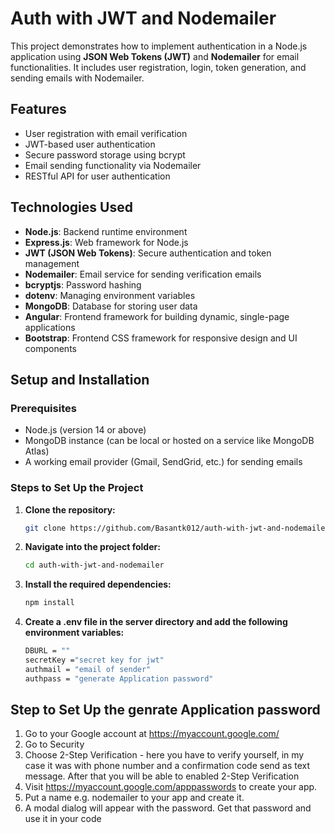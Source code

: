 # Auth with JWT and Nodemailer

This project demonstrates how to implement authentication in a Node.js application using **JSON Web Tokens (JWT)** and **Nodemailer** for email functionalities. It includes user registration, login, token generation, and sending emails with Nodemailer.

## Features
- User registration with email verification
- JWT-based user authentication
- Secure password storage using bcrypt
- Email sending functionality via Nodemailer
- RESTful API for user authentication

## Technologies Used
- **Node.js**: Backend runtime environment
- **Express.js**: Web framework for Node.js
- **JWT (JSON Web Tokens)**: Secure authentication and token management
- **Nodemailer**: Email service for sending verification emails
- **bcryptjs**: Password hashing
- **dotenv**: Managing environment variables
- **MongoDB**: Database for storing user data
- **Angular**: Frontend framework for building dynamic, single-page applications
- **Bootstrap**: Frontend CSS framework for responsive design and UI components

## Setup and Installation

### Prerequisites
- Node.js (version 14 or above)
- MongoDB instance (can be local or hosted on a service like MongoDB Atlas)
- A working email provider (Gmail, SendGrid, etc.) for sending emails

### Steps to Set Up the Project

1. **Clone the repository:**
   ```bash
   git clone https://github.com/Basantk012/auth-with-jwt-and-nodemailer.git

2. **Navigate into the project folder:**
   ```bash
   cd auth-with-jwt-and-nodemailer

3. **Install the required dependencies:**
   ```bash
   npm install

4. **Create a .env file in the server directory and add the following environment variables:**
   ```bash
   DBURL = ""
   secretKey ="secret key for jwt"
   authmail = "email of sender"
   authpass = "generate Application password"

## Step to Set Up the genrate Application password
1.  Go to your Google account at https://myaccount.google.com/
2.  Go to Security
3.  Choose 2-Step Verification - here you have to verify yourself, in my case it was with phone number and a confirmation code send as text message. After that you will be able to enabled 2-Step Verification
4.  Visit https://myaccount.google.com/apppasswords to create your app.
5.  Put a name e.g. nodemailer to your app and create it.
6.  A modal dialog will appear with the password. Get that password and use it in your code
